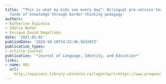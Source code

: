 ```yaml
---
title: '“This is what my kids see every day”: Bilingual pre-service teachers embracing
  funds of knowledge through border thinking pedagogy'
authors:
- Katherine Espinoza
- Idalia Nuñez
- Enrique David Degollado
date: '2021-01-01'
publishDate: '2024-10-10T14:22:46.563297Z'
publication_types:
- article-journal
publication: '*Journal of Language, Identity, and Education*'
links:
- name: URL
  url: 
    http://myaccess.library.utoronto.ca/login?qurl=https://www.proquest.com/docview/2529333141?accountid=14771&bdid=38384&_bd=7Gno8GuY8%2BObi2N45Z1d1Vwst%2B0%3D
---
```

